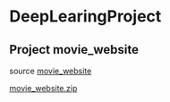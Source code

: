 # DeepLearingProject


## Project movie_website 

source [movie_website](movie_website)

[movie_website.zip](movie_website/movie_website.zip)
